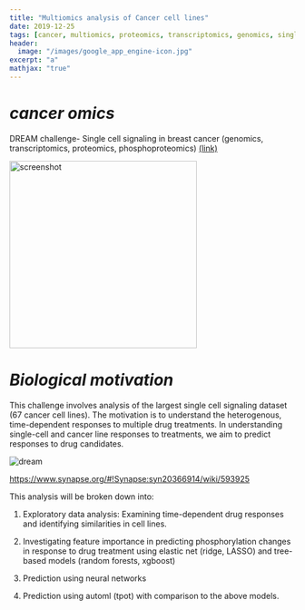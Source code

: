 ```yaml
---
title: "Multiomics analysis of Cancer cell lines"
date: 2019-12-25
tags: [cancer, multiomics, proteomics, transcriptomics, genomics, single cell]
header:
  image: "/images/google_app_engine-icon.jpg"
excerpt: "a"
mathjax: "true"
---
```


# *cancer omics*
DREAM challenge- Single cell signaling in breast cancer (genomics, transcriptomics, proteomics, phosphoproteomics) [(link)](https://www.synapse.org/#!Synapse:syn20366914/wiki/593925)



<img width="330" alt="screenshot" src="https://user-images.githubusercontent.com/46359281/71352057-4c380e00-2543-11ea-81a8-82add3663ece.png">

# *Biological motivation*


This challenge involves analysis of the largest single cell signaling dataset (67 cancer cell lines). The motivation is to understand the heterogenous, time-dependent responses to multiple drug treatments. In understanding single-cell and cancer line responses to treatments, we aim to predict responses to drug candidates.

![dream](https://user-images.githubusercontent.com/46359281/71548582-88190c00-2965-11ea-97fd-6dedbb1eeb4a.png)


https://www.synapse.org/#!Synapse:syn20366914/wiki/593925

This analysis will be broken down into:

1. Exploratory data analysis: Examining time-dependent drug responses and identifying similarities in cell lines.

2. Investigating feature importance in predicting phosphorylation changes in response to drug treatment using elastic net (ridge, LASSO) and tree-based models (random forests, xgboost)

3. Prediction using neural networks 

4. Prediction using automl (tpot) with comparison to the above models.
